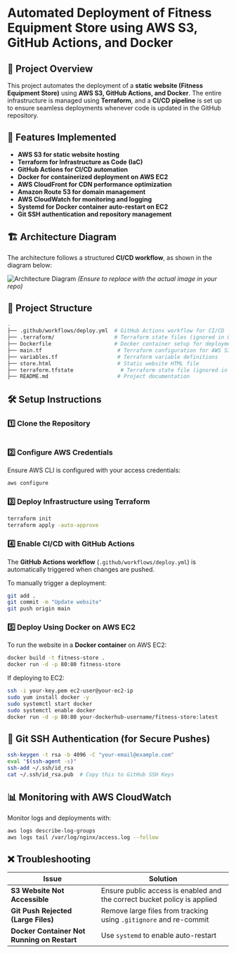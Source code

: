 # Automated Deployment of Fitness Equipment Store using AWS S3, GitHub Actions, and Docker

## 📌 Project Overview
This project automates the deployment of a **static website (Fitness Equipment Store)** using **AWS S3, GitHub Actions, and Docker**. The entire infrastructure is managed using **Terraform**, and a **CI/CD pipeline** is set up to ensure seamless deployments whenever code is updated in the GitHub repository.

## 🚀 Features Implemented
- **AWS S3 for static website hosting**
- **Terraform for Infrastructure as Code (IaC)**
- **GitHub Actions for CI/CD automation**
- **Docker for containerized deployment on AWS EC2**
- **AWS CloudFront for CDN performance optimization**
- **Amazon Route 53 for domain management**
- **AWS CloudWatch for monitoring and logging**
- **Systemd for Docker container auto-restart on EC2**
- **Git SSH authentication and repository management**

## 🏗️ Architecture Diagram
The architecture follows a structured **CI/CD workflow**, as shown in the diagram below:

![Architecture Diagram](./architecture-diagram.png) *(Ensure to replace with the actual image in your repo)*

## 📂 Project Structure
```bash
.
├── .github/workflows/deploy.yml  # GitHub Actions workflow for CI/CD
├── .terraform/                   # Terraform state files (ignored in Git)
├── Dockerfile                    # Docker container setup for deployment
├── main.tf                        # Terraform configuration for AWS S3
├── variables.tf                   # Terraform variable definitions
├── store.html                     # Static website HTML file
├── terraform.tfstate               # Terraform state file (ignored in Git)
├── README.md                      # Project documentation
```

## 🛠️ Setup Instructions

### **1️⃣ Clone the Repository**
```sh

```

### **2️⃣ Configure AWS Credentials**
Ensure AWS CLI is configured with your access credentials:
```sh
aws configure
```

### **3️⃣ Deploy Infrastructure using Terraform**
```sh
terraform init
terraform apply -auto-approve
```

### **4️⃣ Enable CI/CD with GitHub Actions**
The **GitHub Actions workflow** (`.github/workflows/deploy.yml`) is automatically triggered when changes are pushed.

To manually trigger a deployment:
```sh
git add .
git commit -m "Update website"
git push origin main
```

### **5️⃣ Deploy Using Docker on AWS EC2**
To run the website in a **Docker container** on AWS EC2:
```sh
docker build -t fitness-store .
docker run -d -p 80:80 fitness-store
```

If deploying to EC2:
```sh
ssh -i your-key.pem ec2-user@your-ec2-ip
sudo yum install docker -y
sudo systemctl start docker
sudo systemctl enable docker
docker run -d -p 80:80 your-dockerhub-username/fitness-store:latest
```

## 📌 Git SSH Authentication (for Secure Pushes)
```sh
ssh-keygen -t rsa -b 4096 -C "your-email@example.com"
eval "$(ssh-agent -s)"
ssh-add ~/.ssh/id_rsa
cat ~/.ssh/id_rsa.pub  # Copy this to GitHub SSH Keys
```

## 📊 Monitoring with AWS CloudWatch
Monitor logs and deployments with:
```sh
aws logs describe-log-groups
aws logs tail /var/log/nginx/access.log --follow
```

## ❌ Troubleshooting
| Issue | Solution |
|--------|------------|
| **S3 Website Not Accessible** | Ensure public access is enabled and the correct bucket policy is applied |
| **Git Push Rejected (Large Files)** | Remove large files from tracking using `.gitignore` and re-commit |
| **Docker Container Not Running on Restart** | Use `systemd` to enable auto-restart |




